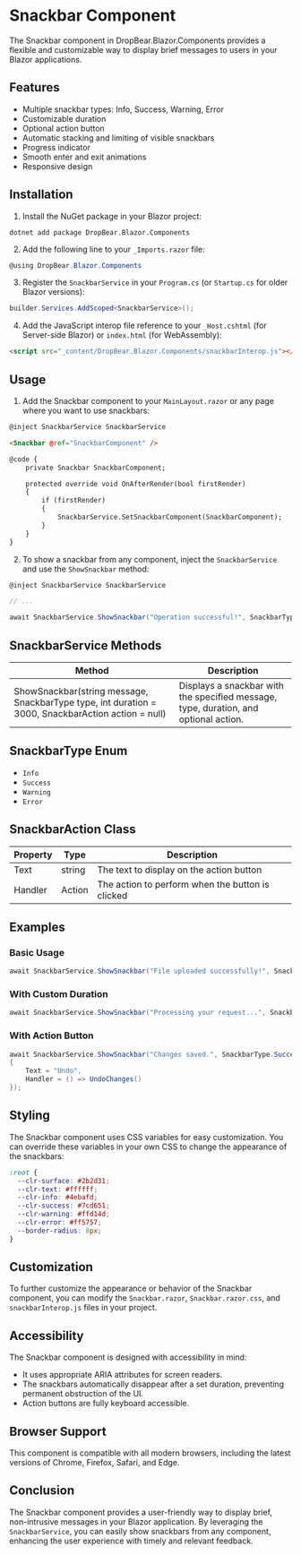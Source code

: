 # Snackbar Component

The Snackbar component in DropBear.Blazor.Components provides a flexible and customizable way to display brief messages
to users in your Blazor applications.

## Features

- Multiple snackbar types: Info, Success, Warning, Error
- Customizable duration
- Optional action button
- Automatic stacking and limiting of visible snackbars
- Progress indicator
- Smooth enter and exit animations
- Responsive design

## Installation

1. Install the NuGet package in your Blazor project:

```
dotnet add package DropBear.Blazor.Components
```

2. Add the following line to your `_Imports.razor` file:

```csharp
@using DropBear.Blazor.Components
```

3. Register the `SnackbarService` in your `Program.cs` (or `Startup.cs` for older Blazor versions):

```csharp
builder.Services.AddScoped<SnackbarService>();
```

4. Add the JavaScript interop file reference to your `_Host.cshtml` (for Server-side Blazor) or `index.html` (for
   WebAssembly):

```html
<script src="_content/DropBear.Blazor.Components/snackbarInterop.js"></script>
```

## Usage

1. Add the Snackbar component to your `MainLayout.razor` or any page where you want to use snackbars:

```html
@inject SnackbarService SnackbarService

<Snackbar @ref="SnackbarComponent" />

@code {
    private Snackbar SnackbarComponent;

    protected override void OnAfterRender(bool firstRender)
    {
        if (firstRender)
        {
            SnackbarService.SetSnackbarComponent(SnackbarComponent);
        }
    }
}
```

2. To show a snackbar from any component, inject the `SnackbarService` and use the `ShowSnackbar` method:

```csharp
@inject SnackbarService SnackbarService

// ...

await SnackbarService.ShowSnackbar("Operation successful!", SnackbarType.Success);
```

## SnackbarService Methods

| Method                                                                                             | Description                                                                          |
|----------------------------------------------------------------------------------------------------|--------------------------------------------------------------------------------------|
| ShowSnackbar(string message, SnackbarType type, int duration = 3000, SnackbarAction action = null) | Displays a snackbar with the specified message, type, duration, and optional action. |

## SnackbarType Enum

- `Info`
- `Success`
- `Warning`
- `Error`

## SnackbarAction Class

| Property | Type   | Description                                      |
|----------|--------|--------------------------------------------------|
| Text     | string | The text to display on the action button         |
| Handler  | Action | The action to perform when the button is clicked |

## Examples

### Basic Usage

```csharp
await SnackbarService.ShowSnackbar("File uploaded successfully!", SnackbarType.Success);
```

### With Custom Duration

```csharp
await SnackbarService.ShowSnackbar("Processing your request...", SnackbarType.Info, 5000);
```

### With Action Button

```csharp
await SnackbarService.ShowSnackbar("Changes saved.", SnackbarType.Success, 3000, new SnackbarAction
{
    Text = "Undo",
    Handler = () => UndoChanges()
});
```

## Styling

The Snackbar component uses CSS variables for easy customization. You can override these variables in your own CSS to
change the appearance of the snackbars:

```css
:root {
  --clr-surface: #2b2d31;
  --clr-text: #ffffff;
  --clr-info: #4ebafd;
  --clr-success: #7cd651;
  --clr-warning: #ffd14d;
  --clr-error: #ff5757;
  --border-radius: 8px;
}
```

## Customization

To further customize the appearance or behavior of the Snackbar component, you can modify
the `Snackbar.razor`, `Snackbar.razor.css`, and `snackbarInterop.js` files in your project.

## Accessibility

The Snackbar component is designed with accessibility in mind:

- It uses appropriate ARIA attributes for screen readers.
- The snackbars automatically disappear after a set duration, preventing permanent obstruction of the UI.
- Action buttons are fully keyboard accessible.

## Browser Support

This component is compatible with all modern browsers, including the latest versions of Chrome, Firefox, Safari, and
Edge.

## Conclusion

The Snackbar component provides a user-friendly way to display brief, non-intrusive messages in your Blazor application.
By leveraging the `SnackbarService`, you can easily show snackbars from any component, enhancing the user experience
with timely and relevant feedback.
